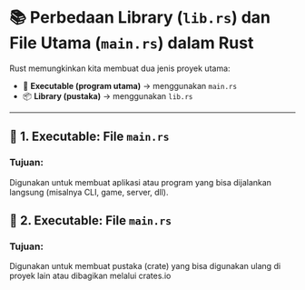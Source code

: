 # 📚 Perbedaan Library (`lib.rs`) dan File Utama (`main.rs`) dalam Rust

Rust memungkinkan kita membuat dua jenis proyek utama:

- 🔧 **Executable (program utama)** → menggunakan `main.rs`
- 📦 **Library (pustaka)** → menggunakan `lib.rs`

---

## 🔧 1. Executable: File `main.rs`

### Tujuan:
Digunakan untuk membuat aplikasi atau program yang bisa dijalankan langsung (misalnya CLI, game, server, dll).

## 🔧 2. Executable: File `main.rs`

### Tujuan:
Digunakan untuk membuat pustaka (crate) yang bisa digunakan ulang di proyek lain atau dibagikan melalui crates.io
